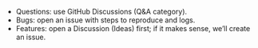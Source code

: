 - Questions: use GitHub Discussions (Q&A category).
- Bugs: open an issue with steps to reproduce and logs.
- Features: open a Discussion (Ideas) first; if it makes sense, we’ll create an issue.
